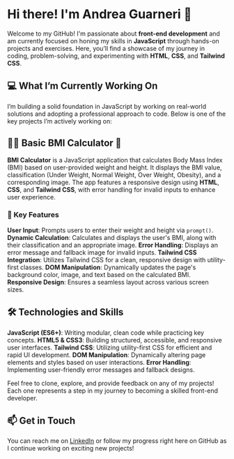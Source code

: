 # Hi there! I'm Andrea Guarneri 👋

Welcome to my GitHub! I'm passionate about **front-end development** and am currently focused on honing my skills in **JavaScript** through hands-on projects and exercises. Here, you’ll find a showcase of my journey in coding, problem-solving, and experimenting with **HTML**, **CSS**, and **Tailwind CSS**.

## 💻 What I’m Currently Working On

I’m building a solid foundation in JavaScript by working on real-world solutions and adopting a professional approach to code. Below is one of the key projects I’m actively working on:

## 🏋️‍♂️ Basic BMI Calculator 💪

**BMI Calculator** is a JavaScript application that calculates Body Mass Index (BMI) based on user-provided weight and height. It displays the BMI value, classification (Under Weight, Normal Weight, Over Weight, Obesity), and a corresponding image. The app features a responsive design using **HTML**, **CSS**, and **Tailwind CSS**, with error handling for invalid inputs to enhance user experience.

### 🌟 Key Features

**User Input**: Prompts users to enter their weight and height via `prompt()`.
**Dynamic Calculation**: Calculates and displays the user's BMI, along with their classification and an appropriate image.
**Error Handling**: Displays an error message and fallback image for invalid inputs.
**Tailwind CSS Integration**: Utilizes Tailwind CSS for a clean, responsive design with utility-first classes.
**DOM Manipulation**: Dynamically updates the page's background color, image, and text based on the calculated BMI.
**Responsive Design**: Ensures a seamless layout across various screen sizes.

## 🛠️ Technologies and Skills

**JavaScript (ES6+)**: Writing modular, clean code while practicing key concepts.
**HTML5 & CSS3**: Building structured, accessible, and responsive user interfaces.
**Tailwind CSS**: Utilizing utility-first CSS for efficient and rapid UI development.
**DOM Manipulation**: Dynamically altering page elements and styles based on user interactions.
**Error Handling**: Implementing user-friendly error messages and fallback designs.

Feel free to clone, explore, and provide feedback on any of my projects! Each one represents a step in my journey to becoming a skilled front-end developer.

## 📫 Get in Touch

You can reach me on [LinkedIn](https://www.linkedin.com/in/andreaguarneri) or follow my progress right here on GitHub as I continue working on exciting new projects!
